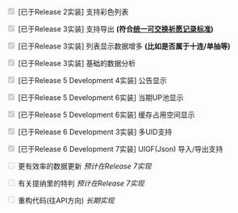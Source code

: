 <input type="checkbox" disabled="true" checked/> [已于Release 2实装] 支持彩色列表

<input type="checkbox" disabled="true" checked/> [已于Release 3实装] 支持导出 **(符合[统一可交换祈愿记录标准](https://github.com/DGP-Studio/Snap.Genshin/wiki/StandardFormat))**

<input type="checkbox" disabled="true" checked/> [已于Release 3实装] 列表显示数据增多 **(比如是否属于十连/单抽等)**

<input type="checkbox" disabled="true" checked/> [已于Release 3实装] 基础的数据分析

<input type="checkbox" disabled="true" checked/> [已于Release 5 Development 4实装] 公告显示

<input type="checkbox" disabled="true" checked/> [已于Release 5 Development 6实装] 当期UP池显示

<input type="checkbox" disabled="true" checked/> [已于Release 5 Development 6实装] 缓存占用空间显示

<input type="checkbox" disabled="true" checked/> [已于Release 6 Development 3实装] 多UID支持

<input type="checkbox" disabled="true" checked/> [已于Release 6 Development 7实装] UIGF(Json) 导入/导出支持

<input type="checkbox" disabled="true"/> 更有效率的数据更新 *预计在Release 7实现*

<input type="checkbox" disabled="true"/> 有关提纳里的特判 *预计在Release 7实现*

<input type="checkbox" disabled="true"/> 重构代码(往API方向) *长期实现*
